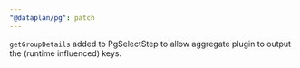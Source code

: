 ```yaml
---
"@dataplan/pg": patch
---
```


`getGroupDetails` added to PgSelectStep to allow aggregate plugin to output the
(runtime influenced) keys.
